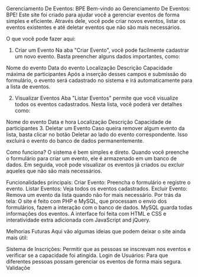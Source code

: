 Gerenciamento De Eventos: BPE
Bem-vindo ao Gerenciamento De Eventos: BPE! Este site foi criado para ajudar você a gerenciar eventos de forma simples e eficiente. Através dele, você pode criar novos eventos, listar os eventos existentes e até deletar eventos que não são mais necessários.

O que você pode fazer aqui:
1. Criar um Evento
Na aba "Criar Evento", você pode facilmente cadastrar um novo evento. Basta preencher alguns dados importantes, como:

Nome do evento
Data do evento
Localização
Descrição
Capacidade máxima de participantes
Após a inserção desses campos e submissão do formulário, o evento será cadastrado no sistema e irá automaticamente para a lista de eventos.

2. Visualizar Eventos
Aba "Listar Eventos" permite que você visualize todos os eventos cadastrados. Nesta lista, você poderá ver detalhes como:

Nome do evento
Data e hora
Localização
Descrição
Capacidade de participantes
3. Deletar um Evento
Caso queira remover algum evento da lista, basta clicar no botão Deletar ao lado do evento correspondente. Isso excluirá o evento do banco de dados permanentemente.

Como funciona?
O sistema é bem simples e direto. Quando você preenche o formulário para criar um evento, ele é armazenado em um banco de dados. Em seguida, você pode visualizar os eventos já criados ou excluir aqueles que não são mais necessários.

Funcionalidades principais:
Criar Evento: Preencha o formulário e registre o evento.
Listar Eventos: Veja todos os eventos cadastrados.
Excluir Evento: Remova um evento da lista quando não for mais necessário.
Por trás da tela:
O site é feito com PHP e MySQL, que processam o envio dos formulários, fazem a interação com o banco de dados. MySQL guarda todas informações dos eventos. A interface foi feita com HTML e CSS e interatividade extra adicionada com JavaScript and jQuery.

 Melhorias Futuras
Aqui vão algumas ideias que podem deixar o site ainda mais útil:

Sistema de Inscrições: Permitir que as pessoas se inscrevam nos eventos e verificar se a capacidade foi atingida.
Login de Usuários: Para que diferentes pessoas possam gerenciar os eventos de forma mais segura.
Validaçõe
